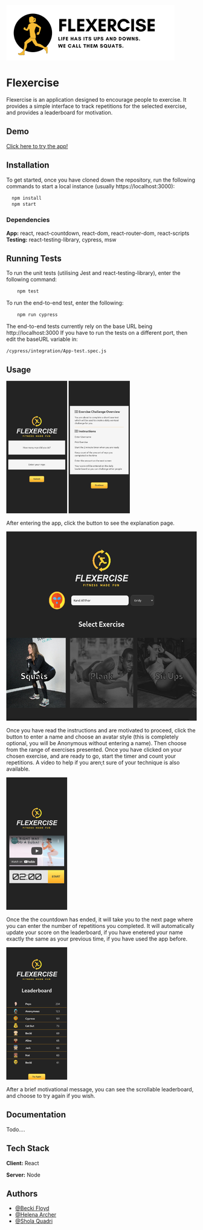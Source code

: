
![Logo](https://github.com/SchoolOfCode/w15_collaborative-react-project-fitness-app/blob/gc_testing-and-documentation/public/github_logo_v1.png?raw=true)
# Flexercise

Flexercise is an application designed to encourage people to exercise. It provides a simple interface to track repetitions for the selected exercise, and provides a leaderboard for motivation.

## Demo

[Click here to try the app!](https://schoolofcode.github.io/w15_collaborative-react-project-fitness-app/)

  
## Installation

To get started, once you have cloned down the repository, run the following commands to start a local instance (usually https://localhost:3000):

```bash
  npm install
  npm start
```
### Dependencies

**App:**  react, react-countdown, react-dom, react-router-dom, react-scripts  
**Testing:** react-testing-library, cypress, msw
## Running Tests

To run the unit tests (utilising Jest and react-testing-library), enter the following command:
```bash
    npm test
```

To run the end-to-end test, enter the following:
```bash
    npm run cypress
```
The end-to-end tests currently rely on the base URL being http://localhost:3000
If you have to run the tests on a different port, then edit the baseURL variable in:
```
/cypress/integration/App-test.spec.js
```
## Usage  
<img src="https://github.com/SchoolOfCode/w15_collaborative-react-project-fitness-app/blob/gc_testing-and-documentation/src/images/amount.png?raw=true" height=350/>  <img src="https://github.com/SchoolOfCode/w15_collaborative-react-project-fitness-app/blob/gc_testing-and-documentation/src/images/explanation.png?raw=true" height=350/>  
   
   
After entering the app, click the button to see the explanation page.  
  
  
<img src="https://github.com/SchoolOfCode/w15_collaborative-react-project-fitness-app/blob/gc_testing-and-documentation/src/images/choice.png?raw=true" height=500/>  
  
    
Once you have read the instructions and are motivated to proceed, click the button to enter a name and choose an avatar style (this is completely optional, you will be Anonymous without entering a name). Then choose from the range of exercises presented. Once you have clicked on your chosen exercise, and are ready to go, start the timer and count your repetitions. A video to help if you aren;t sure of your technique is also available.  
  
  
  
<img src="https://github.com/SchoolOfCode/w15_collaborative-react-project-fitness-app/blob/gc_testing-and-documentation/src/images/timer.png?raw=true" height=350/>  
  
  
  
Once the the countdown has ended, it will take you to the next page where you can enter the number of repetitions you completed.
It will automatically update your score on the leaderboard, if you have enetered your name exactly the same as your previous time, if you have used the app before.  

  
  
<img src="https://github.com/SchoolOfCode/w15_collaborative-react-project-fitness-app/blob/gc_testing-and-documentation/src/images/leaderboard.png?raw=true" height=350/>   
  
  
After a brief motivational message, you can see the scrollable leaderboard, and choose to try again if you wish.

## Documentation

Todo....

  
## Tech Stack

**Client:** React

**Server:** Node

  
## Authors

- [@Becki Floyd](https://github.com/nass84)
- [@Helena Archer](https://github.com/Archianne)
- [@Shola Quadri](https://github.com/codewurld)

  

